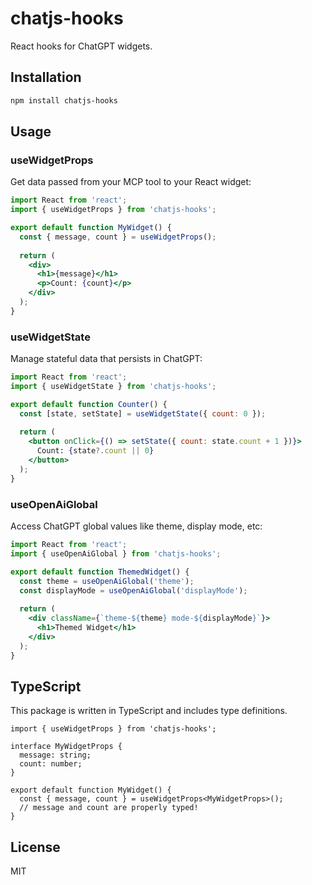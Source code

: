 # chatjs-hooks

React hooks for ChatGPT widgets.

## Installation

```bash
npm install chatjs-hooks
```

## Usage

### useWidgetProps

Get data passed from your MCP tool to your React widget:

```jsx
import React from 'react';
import { useWidgetProps } from 'chatjs-hooks';

export default function MyWidget() {
  const { message, count } = useWidgetProps();
  
  return (
    <div>
      <h1>{message}</h1>
      <p>Count: {count}</p>
    </div>
  );
}
```

### useWidgetState

Manage stateful data that persists in ChatGPT:

```jsx
import React from 'react';
import { useWidgetState } from 'chatjs-hooks';

export default function Counter() {
  const [state, setState] = useWidgetState({ count: 0 });
  
  return (
    <button onClick={() => setState({ count: state.count + 1 })}>
      Count: {state?.count || 0}
    </button>
  );
}
```

### useOpenAiGlobal

Access ChatGPT global values like theme, display mode, etc:

```jsx
import React from 'react';
import { useOpenAiGlobal } from 'chatjs-hooks';

export default function ThemedWidget() {
  const theme = useOpenAiGlobal('theme');
  const displayMode = useOpenAiGlobal('displayMode');
  
  return (
    <div className={`theme-${theme} mode-${displayMode}`}>
      <h1>Themed Widget</h1>
    </div>
  );
}
```

## TypeScript

This package is written in TypeScript and includes type definitions.

```tsx
import { useWidgetProps } from 'chatjs-hooks';

interface MyWidgetProps {
  message: string;
  count: number;
}

export default function MyWidget() {
  const { message, count } = useWidgetProps<MyWidgetProps>();
  // message and count are properly typed!
}
```

## License

MIT

